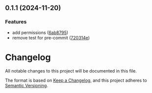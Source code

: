 ## 0.1.1 (2024-11-20)


### Features

* add permissions ([6ab8795](https://github.com/ycc-im/ui-components/commit/6ab87950f9bd91e9fdb000035f3466145e4ea156))
* remove test for pre-commit ([720314e](https://github.com/ycc-im/ui-components/commit/720314e73fc4bc8ab47b7f8915afa5ecdd1cef21))



# Changelog

All notable changes to this project will be documented in this file.

The format is based on [Keep a Changelog](https://keepachangelog.com/en/1.0.0/),
and this project adheres to [Semantic Versioning](https://semver.org/spec/v2.0.0.html).
